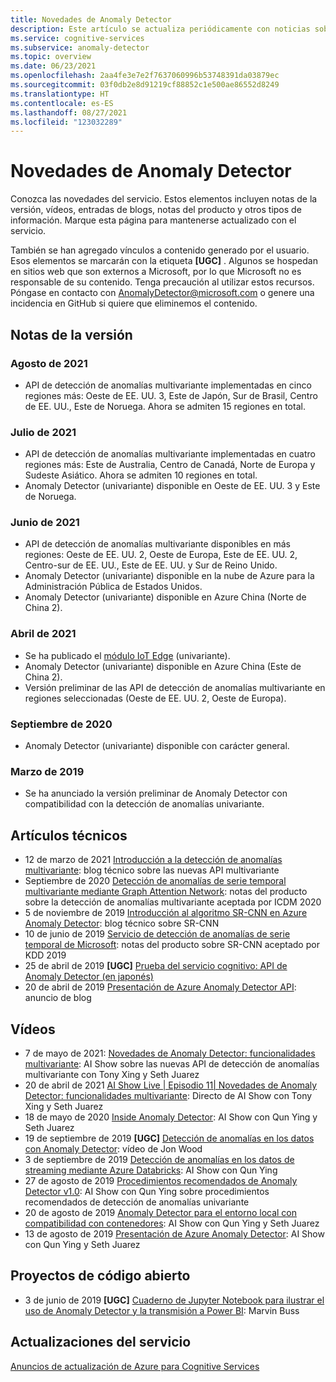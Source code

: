 ```yaml
---
title: Novedades de Anomaly Detector
description: Este artículo se actualiza periódicamente con noticias sobre Anomaly Detector de Azure Cognitive Services.
ms.service: cognitive-services
ms.subservice: anomaly-detector
ms.topic: overview
ms.date: 06/23/2021
ms.openlocfilehash: 2aa4fe3e7e2f7637060996b53748391da03879ec
ms.sourcegitcommit: 03f0db2e8d91219cf88852c1e500ae86552d8249
ms.translationtype: HT
ms.contentlocale: es-ES
ms.lasthandoff: 08/27/2021
ms.locfileid: "123032289"
---
```

# <a name="whats-new-in-anomaly-detector"></a>Novedades de Anomaly Detector

Conozca las novedades del servicio. Estos elementos incluyen notas de la versión, vídeos, entradas de blogs, notas del producto y otros tipos de información. Marque esta página para mantenerse actualizado con el servicio.

También se han agregado vínculos a contenido generado por el usuario. Esos elementos se marcarán con la etiqueta **[UGC]** . Algunos se hospedan en sitios web que son externos a Microsoft, por lo que Microsoft no es responsable de su contenido. Tenga precaución al utilizar estos recursos. Póngase en contacto con AnomalyDetector@microsoft.com o genere una incidencia en GitHub si quiere que eliminemos el contenido.

## <a name="release-notes"></a>Notas de la versión

### <a name="august-2021"></a>Agosto de 2021

* API de detección de anomalías multivariante implementadas en cinco regiones más: Oeste de EE. UU. 3, Este de Japón, Sur de Brasil, Centro de EE. UU., Este de Noruega. Ahora se admiten 15 regiones en total.

### <a name="july-2021"></a>Julio de 2021

* API de detección de anomalías multivariante implementadas en cuatro regiones más: Este de Australia, Centro de Canadá, Norte de Europa y Sudeste Asiático. Ahora se admiten 10 regiones en total.
* Anomaly Detector (univariante) disponible en Oeste de EE. UU. 3 y Este de Noruega.


### <a name="june-2021"></a>Junio de 2021

* API de detección de anomalías multivariante disponibles en más regiones: Oeste de EE. UU. 2, Oeste de Europa, Este de EE. UU. 2, Centro-sur de EE. UU., Este de EE. UU. y Sur de Reino Unido.
* Anomaly Detector (univariante) disponible en la nube de Azure para la Administración Pública de Estados Unidos.
* Anomaly Detector (univariante) disponible en Azure China (Norte de China 2).

### <a name="april-2021"></a>Abril de 2021

* Se ha publicado el [módulo IoT Edge](https://azuremarketplace.microsoft.com/marketplace/apps/azure-cognitive-service.edge-anomaly-detector) (univariante).
* Anomaly Detector (univariante) disponible en Azure China (Este de China 2).
* Versión preliminar de las API de detección de anomalías multivariante en regiones seleccionadas (Oeste de EE. UU. 2, Oeste de Europa).

### <a name="september-2020"></a>Septiembre de 2020

* Anomaly Detector (univariante) disponible con carácter general.

### <a name="march-2019"></a>Marzo de 2019

* Se ha anunciado la versión preliminar de Anomaly Detector con compatibilidad con la detección de anomalías univariante.

## <a name="technical-articles"></a>Artículos técnicos

* 12 de marzo de 2021 [Introducción a la detección de anomalías multivariante](https://techcommunity.microsoft.com/t5/azure-ai/introducing-multivariate-anomaly-detection/ba-p/2260679): blog técnico sobre las nuevas API multivariante
* Septiembre de 2020 [Detección de anomalías de serie temporal multivariante mediante Graph Attention Network](https://arxiv.org/abs/2009.02040): notas del producto sobre la detección de anomalías multivariante aceptada por ICDM 2020
* 5 de noviembre de 2019 [Introducción al algoritmo SR-CNN en Azure Anomaly Detector](https://techcommunity.microsoft.com/t5/ai-customer-engineering-team/overview-of-sr-cnn-algorithm-in-azure-anomaly-detector/ba-p/982798): blog técnico sobre SR-CNN
* 10 de junio de 2019 [Servicio de detección de anomalías de serie temporal de Microsoft](https://arxiv.org/abs/1906.03821): notas del producto sobre SR-CNN aceptado por KDD 2019
* 25 de abril de 2019 **[UGC]** [Prueba del servicio cognitivo: API de Anomaly Detector (en japonés)](https://azure-recipe.kc-cloud.jp/2019/04/cognitive-service-anomaly-detector-api/)
* 20 de abril de 2019 [Presentación de Azure Anomaly Detector API](https://techcommunity.microsoft.com/t5/ai-customer-engineering-team/introducing-azure-anomaly-detector-api/ba-p/490162): anuncio de blog

## <a name="videos"></a>Vídeos

* 7 de mayo de 2021: [Novedades de Anomaly Detector: funcionalidades multivariante](https://channel9.msdn.com/Shows/AI-Show/New-to-Anomaly-Detector-Multivariate-Capabilities): AI Show sobre las nuevas API de detección de anomalías multivariante con Tony Xing y Seth Juarez
* 20 de abril de 2021 [AI Show Live | Episodio 11| Novedades de Anomaly Detector: funcionalidades multivariante](https://channel9.msdn.com/Shows/AI-Show/AI-Show-Live-Episode-11-Whats-new-with-Anomaly-Detector): Directo de AI Show con Tony Xing y Seth Juarez
* 18 de mayo de 2020 [Inside Anomaly Detector](https://channel9.msdn.com/Shows/AI-Show/Inside-Anomaly-Detector): AI Show con Qun Ying y Seth Juarez
* 19 de septiembre de 2019 **[UGC]** [Detección de anomalías en los datos con Anomaly Detector](https://www.youtube.com/watch?v=gfb63wvjnYQ): vídeo de Jon Wood
* 3 de septiembre de 2019 [Detección de anomalías en los datos de streaming mediante Azure Databricks](https://channel9.msdn.com/Shows/AI-Show/Anomaly-detection-on-streaming-data-using-Azure-Databricks): AI Show con Qun Ying
* 27 de agosto de 2019 [Procedimientos recomendados de Anomaly Detector v1.0](https://channel9.msdn.com/Shows/AI-Show/Anomaly-Detector-v10-Best-Practices): AI Show con Qun Ying sobre procedimientos recomendados de detección de anomalías univariante
* 20 de agosto de 2019 [Anomaly Detector para el entorno local con compatibilidad con contenedores](https://channel9.msdn.com/Shows/AI-Show/Bring-Anomaly-Detector-on-premise-with-containers-support): AI Show con Qun Ying y Seth Juarez
* 13 de agosto de 2019 [Presentación de Azure Anomaly Detector](https://channel9.msdn.com/Shows/AI-Show/Introducing-Azure-Anomaly-Detector?WT.mc_id=ai-c9-niner): AI Show con Qun Ying y Seth Juarez

## <a name="open-source-projects"></a>Proyectos de código abierto

* 3 de junio de 2019 **[UGC]** [Cuaderno de Jupyter Notebook para ilustrar el uso de Anomaly Detector y la transmisión a Power BI](https://github.com/marvinbuss/MS-AnomalyDetector): Marvin Buss

## <a name="service-updates"></a>Actualizaciones del servicio

[Anuncios de actualización de Azure para Cognitive Services](https://azure.microsoft.com/updates/?product=cognitive-services)
